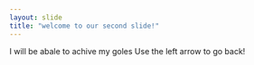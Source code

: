 ```yaml
---
layout: slide
title: "welcome to our second slide!"
---
```

I will be abale to achive my goles
Use the left arrow to go back!
